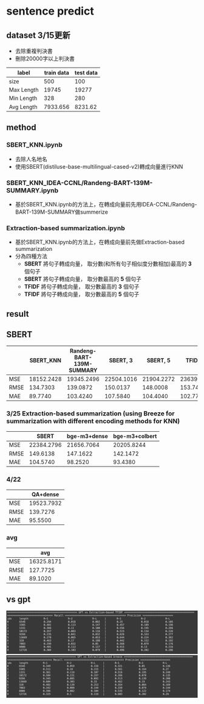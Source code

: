 # sentence predict
## dataset 3/15更新
- 去除重複判決書
- 刪除20000字以上判決書

|  label | train data | test data |
| -------- | -------- | -------- |
|     size     | 500     | 100     |
|     Max Length     | 19745     | 19277     |
|     Min Length     | 328     | 280     |
|     Avg Length     | 7933.656     | 8231.62     |

## method
### SBERT_KNN.ipynb
- 去除人名地名
- 使用SBERT(distiluse-base-multilingual-cased-v2)轉成向量進行KNN
### SBERT_KNN_IDEA-CCNL/Randeng-BART-139M-SUMMARY.ipynb
- 基於SBERT_KNN.ipynb的方法上，在轉成向量前先用IDEA-CCNL/Randeng-BART-139M-SUMMARY做summerize

### Extraction-based summarization.ipynb
- 基於SBERT_KNN.ipynb的方法上，在轉成向量前先做Extraction-based summarization
- 分為四種方法
    - **SBERT** 將句子轉成向量， 取分數(和所有句子相似度分數相加)最高的 **3** 個句子
    - **SBERT** 將句子轉成向量， 取分數最高的 **5** 個句子
    - **TFIDF** 將句子轉成向量， 取分數最高的 **3** 個句子
    - **TFIDF** 將句子轉成向量， 取分數最高的 **5** 個句子
## result

## SBERT
|          | SBERT_KNN | Randeng-BART-139M-SUMMARY | SBERT, 3 |SBERT, 5 |TFIDF, 3 |TFIDF, 5 |
| -------- | -------- | -------- |-------- |-------- |-------- |-------- |
| MSE     | 18152.2428     | 19345.2496     |22504.1016|21904.2272|23639.0432|22577.1848|
| RMSE     | 134.7303     | 139.0872     |150.0137|148.0008|153.7499|150.2571|
| MAE     | 89.7740     | 103.4240     |107.5840|104.4040|102.7760|103.3440|

### 3/25 Extraction-based summarization (using Breeze for summarization with different encoding methods for KNN)
|          | SBERT        | bge-m3+dense | bge-m3+colbert 
| -------- | ----------   | ------------ | -------------
| MSE      | 22384.2796   | 21656.7064   | 20205.8244
| RMSE     | 149.6138     | 147.1622     | 142.1472
| MAE      | 104.5740     | 98.2520      | 93.4380

### 4/22
|          | QA+dense        | 
| -------- | ----------   | 
| MSE      | 19523.7932   | 
| RMSE     | 139.7276     | 
| MAE      | 95.5500     | 

### avg
|          | avg | 
| -------- | -------- | 
| MSE     | 16325.8171     | 
| RMSE     | 127.7725     | 
| MAE     | 89.1020     | 

## vs gpt
![image](https://github.com/flora0110/sentence_prediction/blob/main/GPT_TFIDF.png)
![image](https://github.com/flora0110/sentence_prediction/blob/main/GPT_Breeze.png)
